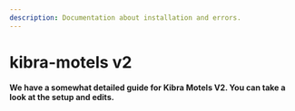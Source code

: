 ```yaml
---
description: Documentation about installation and errors.
---
```


# kibra-motels v2

#### We have a somewhat detailed guide for Kibra Motels V2. You can take a look at the setup and edits.
